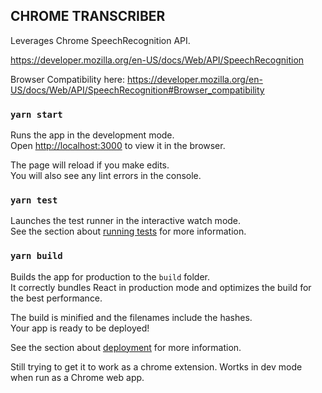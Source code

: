 ## CHROME TRANSCRIBER

Leverages Chrome SpeechRecognition API.

https://developer.mozilla.org/en-US/docs/Web/API/SpeechRecognition


Browser Compatibility here: https://developer.mozilla.org/en-US/docs/Web/API/SpeechRecognition#Browser_compatibility

### `yarn start`

Runs the app in the development mode.<br />
Open [http://localhost:3000](http://localhost:3000) to view it in the browser.

The page will reload if you make edits.<br />
You will also see any lint errors in the console.

### `yarn test`

Launches the test runner in the interactive watch mode.<br />
See the section about [running tests](https://facebook.github.io/create-react-app/docs/running-tests) for more information.

### `yarn build`

Builds the app for production to the `build` folder.<br />
It correctly bundles React in production mode and optimizes the build for the best performance.

The build is minified and the filenames include the hashes.<br />
Your app is ready to be deployed!

See the section about [deployment](https://facebook.github.io/create-react-app/docs/deployment) for more information.

Still trying to get it to work as a chrome extension. Wortks in dev mode when run as a Chrome web app.
